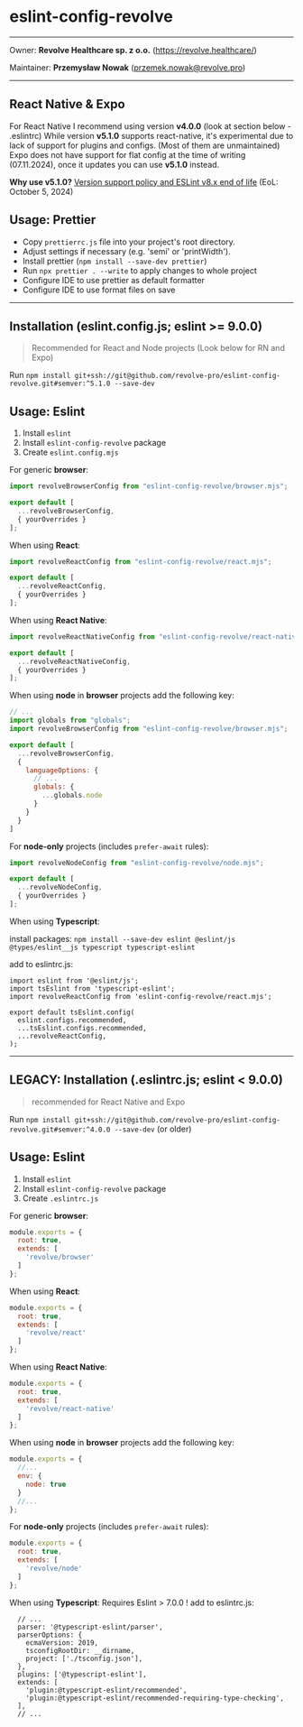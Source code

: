 # eslint-config-revolve

---

Owner: **Revolve Healthcare sp. z o.o.** (<https://revolve.healthcare/>)

Maintainer: **Przemysław Nowak** (<przemek.nowak@revolve.pro>)

---

## React Native & Expo

For React Native I recommend using version **v4.0.0** (look at section below - .eslintrc)
While version **v5.1.0** supports react-native, it's experimental due to lack of support for plugins and configs. (Most of them are unmaintained)
Expo does not have support for flat config at the time of writing (07.11.2024), once it updates you can use **v5.1.0** instead.

**Why use v5.1.0?** [Version support policy and ESLint v8.x end of life](https://eslint.org/blog/2024/09/eslint-v8-eol-version-support/) (EoL: October 5, 2024)

## Usage: Prettier

- Copy `prettierrc.js` file into your project's root directory.
- Adjust settings if necessary (e.g. 'semi' or 'printWidth').
- Install prettier (`npm install --save-dev prettier`)
- Run `npx prettier . --write` to apply changes to whole project
- Configure IDE to use prettier as default formatter
- Configure IDE to use format files on save

---

## Installation (eslint.config.js; eslint >= 9.0.0)
> Recommended for React and Node projects (Look below for RN and Expo)

Run `npm install git+ssh://git@github.com/revolve-pro/eslint-config-revolve.git#semver:^5.1.0 --save-dev`

## Usage: Eslint

1. Install `eslint`
1. Install `eslint-config-revolve` package
1. Create `eslint.config.mjs`

For generic **browser**:

```JavaScript
import revolveBrowserConfig from "eslint-config-revolve/browser.mjs";

export default [
  ...revolveBrowserConfig,
  { yourOverrides }
];
```

When using **React**:

```JavaScript
import revolveReactConfig from "eslint-config-revolve/react.mjs";

export default [
  ...revolveReactConfig,
  { yourOverrides }
];
```

When using **React Native**:

```JavaScript
import revolveReactNativeConfig from "eslint-config-revolve/react-native.mjs";

export default [
  ...revolveReactNativeConfig,
  { yourOverrides }
];
```

When using **node** in **browser** projects add the following key:

```JavaScript
// ...
import globals from "globals";
import revolveBrowserConfig from "eslint-config-revolve/browser.mjs";

export default [
  ...revolveBrowserConfig,
  {
    languageOptions: {
      // ...
      globals: {
        ...globals.node
      }
    }
  }
]
```

For **node-only** projects (includes `prefer-await` rules):

```JavaScript
import revolveNodeConfig from "eslint-config-revolve/node.mjs";

export default [
  ...revolveNodeConfig,
  { yourOverrides }
];
```

When using **Typescript**:

install packages: `npm install --save-dev eslint @eslint/js @types/eslint__js typescript typescript-eslint`

add to eslintrc.js:

```JS
import eslint from '@eslint/js';
import tsEslint from 'typescript-eslint';
import revolveReactConfig from 'eslint-config-revolve/react.mjs';

export default tsEslint.config(
  eslint.configs.recommended,
  ...tsEslint.configs.recommended,
  ...revolveReactConfig,
);
```

---

## LEGACY: Installation (.eslintrc.js; eslint < 9.0.0)

> recommended for React Native and Expo

Run `npm install git+ssh://git@github.com/revolve-pro/eslint-config-revolve.git#semver:^4.0.0 --save-dev` (or older)

## Usage: Eslint

1. Install `eslint`
1. Install `eslint-config-revolve` package
1. Create `.eslintrc.js`

For generic **browser**:

```JavaScript
module.exports = {
  root: true,
  extends: [
    'revolve/browser'
  ]
};
```

When using **React**:

```JavaScript
module.exports = {
  root: true,
  extends: [
    'revolve/react'
  ]
};
```

When using **React Native**:

```JavaScript
module.exports = {
  root: true,
  extends: [
    'revolve/react-native'
  ]
};
```

When using **node** in **browser** projects add the following key:

```JavaScript
module.exports = {
  //...
  env: {
    node: true
  }
  //...
};
```

For **node-only** projects (includes `prefer-await` rules):

```JavaScript
module.exports = {
  root: true,
  extends: [
    'revolve/node'
  ]
};
```

When using **Typescript**:
Requires Eslint > 7.0.0 !
add to eslintrc.js:

```JS
  // ...
  parser: '@typescript-eslint/parser',
  parserOptions: {
    ecmaVersion: 2019,
    tsconfigRootDir: __dirname,
    project: ['./tsconfig.json'],
  },
  plugins: ['@typescript-eslint'],
  extends: [
    'plugin:@typescript-eslint/recommended',
    'plugin:@typescript-eslint/recommended-requiring-type-checking',
  ],
  // ...
```
